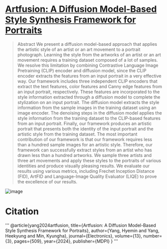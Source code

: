 # [Artfusion: A Diffusion Model-Based Style Synthesis Framework for Portraits]([url](https://www.mdpi.com/2079-9292/13/3/509))
> Abstract
> We present a diffusion model-based approach that applies the artistic style of an artist or an art movement to a portrait photograph. Learning the style from the artworks of an artist or an art movement requires a training dataset composed of a lot of samples. We resolve this limitation by combining Contrastive Language Image Pretraining (CLIP) encoder and diffusion model, since the CLIP encoder extracts the features from an input portrait in a very effective way. Our framework includes three independent CLIP encoders that extract the text features, color features and Canny edge features from an input portrait, respectively. These features are incorporated to the style information extracted through a diffusion model to complete the stylization on an input portrait. The diffusion model extracts the style information from the sample images in the training dataset using an image encoder. The denoising steps in the diffusion model applies the style information from the training dataset to the CLIP-based features from an input portrait. Finally, our framework produces an artistic portrait that presents both the identity of the input portrait and the artistic style from the training dataset. The most important contribution of our framework is that our framework requires less than a hundred sample images for an artistic style. Therefore, our framework can successfully extract styles from an artist who has drawn less than a hundred artworks. We sample three artists and three art movements and apply these styles to the portraits of various identities and produce visually pleasing results. We evaluate our results using various metrics, including Frechet Inception Distance (FID), ArtFID and Language-Image Quality Evaluator (LIQE) to prove the excellence of our results.

![image](https://github.com/kiteday/Artffusion/assets/74218895/6af166d0-2d19-4767-8d93-209541059445)

# Citation
'''
@article{yang2024artfusion,
  title={Artfusion: A Diffusion Model-Based Style Synthesis Framework for Portraits},
  author={Yang, Hyemin and Yang, Heekyung and Min, Kyungha},
  journal={Electronics},
  volume={13},
  number={3},
  pages={509},
  year={2024},
  publisher={MDPI}
}
'''
